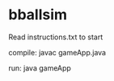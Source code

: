# bballsim

Read instructions.txt to start

compile: javac gameApp.java

run: java gameApp <teamname>
